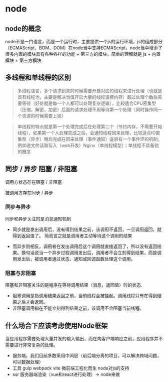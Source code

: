 # node

## node的概念

node不是一门语言，而是一个运行时，主要提供一个js的运行环境，js的组成部分（ECMAScript、BOM、DOM）在node当中支持ECMAScript，node当中增添了很多内置的模块具有各种各样的功能 + 第三方的模块，简单的理解就是 js + 内置模块 + 第三方模块


## 多线程和单线程的区别

> 多线程语言，多个请求到来的时候需要开启对应的线程来进行处理（也就是具有线程池，主要是解决当值开启大量的线程浪费内存）超过处理个数后需要等待（好处就是每一个人都可以处理复杂逻辑），比较适合CPU密集型（压缩，解密，加密）后面的请求处理不用等待第一个处理（同时操作同一个资源的时候需要上锁）

> 单线程的特点就是第一个处理完成后在处理第二个（节约内存，不需要开始线程），如果第一个人处理完成之后，会通知线程回来处理，比较适合IO密集型（异步）稍后完成在回来处理（事件通知）底层有一个事件环的机制，例如说文件读取写入（web开发）Nginx（单线程模型）；单线程不具备锁的概念

## 同步 / 异步  阻塞 / 非阻塞

调用方状态存在阻塞 / 非阻塞

被调用方存在同步 / 异步

### 同步与异步

同步和异步关注的是消息通知机制

+ 同步就是发出调用后，没有得到结果之前，该调用不返回，一旦调用返回，就得到返回值了。 简而言之就是调用者主动等待这个调用的结果
  
+ 而异步则相反，调用者在发出调用后这个调用就直接返回了，所以没有返回结果。换句话说当一个异步过程调用发出后，调用者不会立刻得到结果，而是调用发出后，被调用者通过状态、通知或回调函数处理这个调用。

### 阻塞与非阻塞

阻塞和非阻塞关注的是程序在等待调用结果（消息，返回值）时的状态.

+ 阻塞调用是指调用结果返回之前，当前线程会被挂起。调用线程只有在得到结果之后才会返回。
+ 非阻塞调用指在不能立刻得到结果之前，该调用不会阻塞当前线程。

## 什么场合下应该考虑使用Node框架

当应用程序需要处理大量并发的输入输出，而在向客户端响应之前，应用程序并不需要进行非常复杂的处理。

+ 服务端，我们目前多数采用中间层（前后端分离的项目，可以解决跨域问题，可以数据处理）
+ 工具 gulp webpack vite 微前端工程化而生 node对js的支持
+ ssr 服务器端渲染（vue和react进行处理）-> node来做